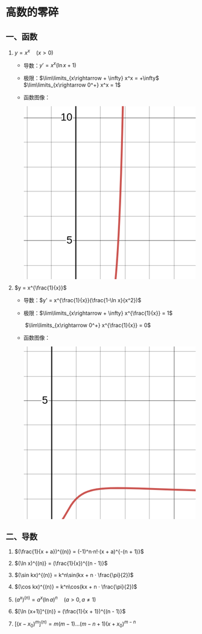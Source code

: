 # 高数的零碎

## 一、函数

1. $y = x^x \quad (x > 0)$

    - 导数：$y' = x^x(\ln x + 1)$
    
    - 极限：$\lim\limits_{x\rightarrow + \infty} x^x = +\infty$
        ​			$\lim\limits_{x\rightarrow 0^+} x^x = 1$
        
    - 函数图像：
    
        <svg version="1.1" xmlns="http://www.w3.org/2000/svg" xmlns:xlink="http://www.w3.org/1999/xlink" width="800" height="800"><defs/><g transform="scale(2,2)"><g id="background-e043cf9c"><rect fill="white" stroke="none" x="0" y="0" width="400" height="400" class="dcg-svg-background"/></g><g id="background-images-e043cf9c"/><g id="graphpaper-e043cf9c"><g id="grid-e043cf9c"><g><path fill="none" stroke="rgb(0,0,0)" class="dcg-svg-minor-gridline" paint-order="fill stroke markers" d=" M 4.5 0 L 4.5 400" stroke-opacity="0.2" stroke-miterlimit="10" stroke-dasharray=""/><path fill="none" stroke="rgb(0,0,0)" class="dcg-svg-minor-gridline" paint-order="fill stroke markers" d=" M 36.5 0 L 36.5 400" stroke-opacity="0.2" stroke-miterlimit="10" stroke-dasharray=""/><path fill="none" stroke="rgb(0,0,0)" class="dcg-svg-minor-gridline" paint-order="fill stroke markers" d=" M 101.5 0 L 101.5 400" stroke-opacity="0.2" stroke-miterlimit="10" stroke-dasharray=""/><path fill="none" stroke="rgb(0,0,0)" class="dcg-svg-minor-gridline" paint-order="fill stroke markers" d=" M 134.5 0 L 134.5 400" stroke-opacity="0.2" stroke-miterlimit="10" stroke-dasharray=""/><path fill="none" stroke="rgb(0,0,0)" class="dcg-svg-minor-gridline" paint-order="fill stroke markers" d=" M 166.5 0 L 166.5 400" stroke-opacity="0.2" stroke-miterlimit="10" stroke-dasharray=""/><path fill="none" stroke="rgb(0,0,0)" class="dcg-svg-minor-gridline" paint-order="fill stroke markers" d=" M 199.5 0 L 199.5 400" stroke-opacity="0.2" stroke-miterlimit="10" stroke-dasharray=""/><path fill="none" stroke="rgb(0,0,0)" class="dcg-svg-minor-gridline" paint-order="fill stroke markers" d=" M 231.5 0 L 231.5 400" stroke-opacity="0.2" stroke-miterlimit="10" stroke-dasharray=""/><path fill="none" stroke="rgb(0,0,0)" class="dcg-svg-minor-gridline" paint-order="fill stroke markers" d=" M 264.5 0 L 264.5 400" stroke-opacity="0.2" stroke-miterlimit="10" stroke-dasharray=""/><path fill="none" stroke="rgb(0,0,0)" class="dcg-svg-minor-gridline" paint-order="fill stroke markers" d=" M 296.5 0 L 296.5 400" stroke-opacity="0.2" stroke-miterlimit="10" stroke-dasharray=""/><path fill="none" stroke="rgb(0,0,0)" class="dcg-svg-minor-gridline" paint-order="fill stroke markers" d=" M 329.5 0 L 329.5 400" stroke-opacity="0.2" stroke-miterlimit="10" stroke-dasharray=""/><path fill="none" stroke="rgb(0,0,0)" class="dcg-svg-minor-gridline" paint-order="fill stroke markers" d=" M 361.5 0 L 361.5 400" stroke-opacity="0.2" stroke-miterlimit="10" stroke-dasharray=""/><path fill="none" stroke="rgb(0,0,0)" class="dcg-svg-minor-gridline" paint-order="fill stroke markers" d=" M 394.5 0 L 394.5 400" stroke-opacity="0.2" stroke-miterlimit="10" stroke-dasharray=""/><path fill="none" stroke="rgb(0,0,0)" class="dcg-svg-minor-gridline" paint-order="fill stroke markers" d=" M 0 372.5 L 400 372.5" stroke-opacity="0.2" stroke-miterlimit="10" stroke-dasharray=""/><path fill="none" stroke="rgb(0,0,0)" class="dcg-svg-minor-gridline" paint-order="fill stroke markers" d=" M 0 307.5 L 400 307.5" stroke-opacity="0.2" stroke-miterlimit="10" stroke-dasharray=""/><path fill="none" stroke="rgb(0,0,0)" class="dcg-svg-minor-gridline" paint-order="fill stroke markers" d=" M 0 275.5 L 400 275.5" stroke-opacity="0.2" stroke-miterlimit="10" stroke-dasharray=""/><path fill="none" stroke="rgb(0,0,0)" class="dcg-svg-minor-gridline" paint-order="fill stroke markers" d=" M 0 242.5 L 400 242.5" stroke-opacity="0.2" stroke-miterlimit="10" stroke-dasharray=""/><path fill="none" stroke="rgb(0,0,0)" class="dcg-svg-minor-gridline" paint-order="fill stroke markers" d=" M 0 210.5 L 400 210.5" stroke-opacity="0.2" stroke-miterlimit="10" stroke-dasharray=""/><path fill="none" stroke="rgb(0,0,0)" class="dcg-svg-minor-gridline" paint-order="fill stroke markers" d=" M 0 177.5 L 400 177.5" stroke-opacity="0.2" stroke-miterlimit="10" stroke-dasharray=""/><path fill="none" stroke="rgb(0,0,0)" class="dcg-svg-minor-gridline" paint-order="fill stroke markers" d=" M 0 145.5 L 400 145.5" stroke-opacity="0.2" stroke-miterlimit="10" stroke-dasharray=""/><path fill="none" stroke="rgb(0,0,0)" class="dcg-svg-minor-gridline" paint-order="fill stroke markers" d=" M 0 112.5 L 400 112.5" stroke-opacity="0.2" stroke-miterlimit="10" stroke-dasharray=""/><path fill="none" stroke="rgb(0,0,0)" class="dcg-svg-minor-gridline" paint-order="fill stroke markers" d=" M 0 80.5 L 400 80.5" stroke-opacity="0.2" stroke-miterlimit="10" stroke-dasharray=""/><path fill="none" stroke="rgb(0,0,0)" class="dcg-svg-minor-gridline" paint-order="fill stroke markers" d=" M 0 47.5 L 400 47.5" stroke-opacity="0.2" stroke-miterlimit="10" stroke-dasharray=""/><path fill="none" stroke="rgb(0,0,0)" class="dcg-svg-minor-gridline" paint-order="fill stroke markers" d=" M 0 15.5 L 400 15.5" stroke-opacity="0.2" stroke-miterlimit="10" stroke-dasharray=""/><path fill="none" stroke="rgb(0,0,0)" class="dcg-svg-major-gridline" paint-order="fill stroke markers" d=" M 231.5 0 L 231.5 400" stroke-opacity="0.2500000000000001" stroke-miterlimit="10" stroke-dasharray=""/><path fill="none" stroke="rgb(0,0,0)" class="dcg-svg-major-gridline" paint-order="fill stroke markers" d=" M 394.5 0 L 394.5 400" stroke-opacity="0.2500000000000001" stroke-miterlimit="10" stroke-dasharray=""/><path fill="none" stroke="rgb(0,0,0)" class="dcg-svg-major-gridline" paint-order="fill stroke markers" d=" M 0 177.5 L 400 177.5" stroke-opacity="0.2500000000000001" stroke-miterlimit="10" stroke-dasharray=""/><path fill="none" stroke="rgb(0,0,0)" class="dcg-svg-major-gridline" paint-order="fill stroke markers" d=" M 0 15.5 L 400 15.5" stroke-opacity="0.2500000000000001" stroke-miterlimit="10" stroke-dasharray=""/></g></g><g id="axis-e043cf9c"><g id="yaxis-e043cf9c"><title>Y axis</title><g><path fill="none" stroke="rgb(0,0,0)" class="dcg-svg-axis-line" paint-order="fill stroke markers" d=" M 69 0 L 69 400" stroke-opacity="0.9" stroke-miterlimit="10" stroke-width="1.5" stroke-dasharray=""/></g></g><g id="xaxis-e043cf9c"><title>X axis</title><g><path fill="none" stroke="rgb(0,0,0)" class="dcg-svg-axis-line" paint-order="fill stroke markers" d=" M 0 340 L 400 340" stroke-opacity="0.9" stroke-miterlimit="10" stroke-width="1.5" stroke-dasharray=""/></g></g><g><g class="dcg-svg-axis-value"><text fill="none" stroke="#ffffff" font-family="Arial" font-size="14px" font-style="normal" font-weight="normal" text-decoration="normal" x="60.53674548828057" y="355.82735460422106" text-anchor="middle" stroke-miterlimit="2" stroke-width="3" stroke-dasharray="">0</text><text fill="#000000" stroke="none" font-family="Arial" font-size="14px" font-style="normal" font-weight="normal" text-decoration="normal" x="60.53674548828057" y="355.82735460422106" text-anchor="middle">0</text></g><g class="dcg-svg-axis-value"><text fill="none" stroke="#ffffff" font-family="Arial" font-size="14px" font-style="normal" font-weight="normal" text-decoration="normal" x="231.8468213906604" y="355.82735460422106" text-anchor="middle" stroke-miterlimit="2" stroke-width="3" stroke-dasharray="">5</text><text fill="#000000" stroke="none" font-family="Arial" font-size="14px" font-style="normal" font-weight="normal" text-decoration="normal" x="231.8468213906604" y="355.82735460422106" text-anchor="middle">5</text></g><g class="dcg-svg-axis-value dcg-svg-offcenter-axis-value"><text fill="none" stroke="#ffffff" font-family="Arial" font-size="14px" font-style="normal" font-weight="normal" text-decoration="normal" x="389.2138671875" y="355.82735460422106" text-anchor="middle" stroke-miterlimit="2" stroke-width="3" stroke-dasharray="">10</text><text fill="#000000" stroke="none" font-family="Arial" font-size="14px" font-style="normal" font-weight="normal" text-decoration="normal" x="389.2138671875" y="355.82735460422106" text-anchor="middle">10</text></g><g class="dcg-svg-axis-value"><text fill="none" stroke="#ffffff" font-family="Arial" font-size="14px" font-style="normal" font-weight="normal" text-decoration="normal" x="60.53674548828057" y="181.41034510809124" text-anchor="middle" stroke-miterlimit="2" stroke-width="3" stroke-dasharray="">5</text><text fill="#000000" stroke="none" font-family="Arial" font-size="14px" font-style="normal" font-weight="normal" text-decoration="normal" x="60.53674548828057" y="181.41034510809124" text-anchor="middle">5</text></g><g class="dcg-svg-axis-value"><text fill="none" stroke="#ffffff" font-family="Arial" font-size="14px" font-style="normal" font-weight="normal" text-decoration="normal" x="56.64367908203057" y="18.99333561196142" text-anchor="middle" stroke-miterlimit="2" stroke-width="3" stroke-dasharray="">10</text><text fill="#000000" stroke="none" font-family="Arial" font-size="14px" font-style="normal" font-weight="normal" text-decoration="normal" x="56.64367908203057" y="18.99333561196142" text-anchor="middle">10</text></g></g></g></g><g id="expressions-e043cf9c"><g id="sketch-e043cf9c"><title>Expression 1</title><path fill="#c74440" stroke="none" paint-order="stroke fill markers" d="" fill-opacity="0.4"/><g><path fill="none" stroke="#c74440" class="dcg-svg-curve" paint-order="fill stroke markers" d=" M 69.42981120999406 307.53595270499534 L 69.42981120999406 307.53595270499534 L 70.5078125 307.6575597257399 L 72.265625 308.1340468550362 L 75.09765625 309.2174942756171 L 81.15234375 311.573740087551 L 84.08203125 312.393686451471 L 86.62109375 312.8387912011396 L 88.96484375 312.9929069342461 L 91.2109375 312.8788843025956 L 93.359375 312.5003379766561 L 95.3125 311.8984911268296 L 97.265625 311.0178963940234 L 99.12109375 309.8857786689373 L 100.87890625 308.50642025562456 L 102.63671875 306.77948287119597 L 104.39453125 304.64401963823093 L 106.15234375 302.0228394581185 L 107.8125 299.0131505019086 L 109.375 295.6114259613121 L 110.83984375 291.82215407440486 L 112.20703125 287.6607194969315 L 113.57421875 282.78111530630486 L 114.94140625 277.0449490345941 L 116.2109375 270.80290038199183 L 117.48046875 263.50753465928096 L 118.75 254.95312986632638 L 119.921875 245.7213774540999 L 121.09375 234.95827542708003 L 122.265625 222.36675123161842 L 123.4375 207.58313177322117 L 124.609375 190.16050595755797 L 125.78125 169.54752305032162 L 126.85546875 147.26919544731982 L 127.9296875 121.09055418425334 L 129.00390625 90.2180573238185 L 130.078125 53.67580333422626 L 131.15234375 10.259315356411662 L 131.47926650104785 -5.5" stroke-linecap="round" stroke-linejoin="round" stroke-miterlimit="10" stroke-width="2.5" stroke-opacity="0.9" stroke-dasharray=""/></g></g></g><g id="labels-e043cf9c"/></g></svg>

2. $y = x^{\frac{1}{x}}$

    - 导数：$y' = x^{\frac{1}{x}}(\frac{1-\ln x}{x^2})$

    - 极限：$\lim\limits_{x\rightarrow + \infty} x^{\frac{1}{x}} = 1$

        ​			$\lim\limits_{x\rightarrow 0^+} x^{\frac{1}{x}} = 0$

    - 函数图像：

        <svg version="1.1" xmlns="http://www.w3.org/2000/svg" xmlns:xlink="http://www.w3.org/1999/xlink" width="800" height="800"><defs/><g transform="scale(2,2)"><g id="background-4068f22f"><rect fill="white" stroke="none" x="0" y="0" width="400" height="400" class="dcg-svg-background"/></g><g id="background-images-4068f22f"/><g id="graphpaper-4068f22f"><g id="grid-4068f22f"><g><path fill="none" stroke="rgb(0,0,0)" class="dcg-svg-minor-gridline" paint-order="fill stroke markers" d=" M 4.5 0 L 4.5 400" stroke-opacity="0.2" stroke-miterlimit="10" stroke-dasharray=""/><path fill="none" stroke="rgb(0,0,0)" class="dcg-svg-minor-gridline" paint-order="fill stroke markers" d=" M 69.5 0 L 69.5 400" stroke-opacity="0.2" stroke-miterlimit="10" stroke-dasharray=""/><path fill="none" stroke="rgb(0,0,0)" class="dcg-svg-minor-gridline" paint-order="fill stroke markers" d=" M 101.5 0 L 101.5 400" stroke-opacity="0.2" stroke-miterlimit="10" stroke-dasharray=""/><path fill="none" stroke="rgb(0,0,0)" class="dcg-svg-minor-gridline" paint-order="fill stroke markers" d=" M 134.5 0 L 134.5 400" stroke-opacity="0.2" stroke-miterlimit="10" stroke-dasharray=""/><path fill="none" stroke="rgb(0,0,0)" class="dcg-svg-minor-gridline" paint-order="fill stroke markers" d=" M 166.5 0 L 166.5 400" stroke-opacity="0.2" stroke-miterlimit="10" stroke-dasharray=""/><path fill="none" stroke="rgb(0,0,0)" class="dcg-svg-minor-gridline" paint-order="fill stroke markers" d=" M 199.5 0 L 199.5 400" stroke-opacity="0.2" stroke-miterlimit="10" stroke-dasharray=""/><path fill="none" stroke="rgb(0,0,0)" class="dcg-svg-minor-gridline" paint-order="fill stroke markers" d=" M 231.5 0 L 231.5 400" stroke-opacity="0.2" stroke-miterlimit="10" stroke-dasharray=""/><path fill="none" stroke="rgb(0,0,0)" class="dcg-svg-minor-gridline" paint-order="fill stroke markers" d=" M 264.5 0 L 264.5 400" stroke-opacity="0.2" stroke-miterlimit="10" stroke-dasharray=""/><path fill="none" stroke="rgb(0,0,0)" class="dcg-svg-minor-gridline" paint-order="fill stroke markers" d=" M 296.5 0 L 296.5 400" stroke-opacity="0.2" stroke-miterlimit="10" stroke-dasharray=""/><path fill="none" stroke="rgb(0,0,0)" class="dcg-svg-minor-gridline" paint-order="fill stroke markers" d=" M 329.5 0 L 329.5 400" stroke-opacity="0.2" stroke-miterlimit="10" stroke-dasharray=""/><path fill="none" stroke="rgb(0,0,0)" class="dcg-svg-minor-gridline" paint-order="fill stroke markers" d=" M 361.5 0 L 361.5 400" stroke-opacity="0.2" stroke-miterlimit="10" stroke-dasharray=""/><path fill="none" stroke="rgb(0,0,0)" class="dcg-svg-minor-gridline" paint-order="fill stroke markers" d=" M 394.5 0 L 394.5 400" stroke-opacity="0.2" stroke-miterlimit="10" stroke-dasharray=""/><path fill="none" stroke="rgb(0,0,0)" class="dcg-svg-minor-gridline" paint-order="fill stroke markers" d=" M 0 396.5 L 400 396.5" stroke-opacity="0.2" stroke-miterlimit="10" stroke-dasharray=""/><path fill="none" stroke="rgb(0,0,0)" class="dcg-svg-minor-gridline" paint-order="fill stroke markers" d=" M 0 363.5 L 400 363.5" stroke-opacity="0.2" stroke-miterlimit="10" stroke-dasharray=""/><path fill="none" stroke="rgb(0,0,0)" class="dcg-svg-minor-gridline" paint-order="fill stroke markers" d=" M 0 331.5 L 400 331.5" stroke-opacity="0.2" stroke-miterlimit="10" stroke-dasharray=""/><path fill="none" stroke="rgb(0,0,0)" class="dcg-svg-minor-gridline" paint-order="fill stroke markers" d=" M 0 298.5 L 400 298.5" stroke-opacity="0.2" stroke-miterlimit="10" stroke-dasharray=""/><path fill="none" stroke="rgb(0,0,0)" class="dcg-svg-minor-gridline" paint-order="fill stroke markers" d=" M 0 266.5 L 400 266.5" stroke-opacity="0.2" stroke-miterlimit="10" stroke-dasharray=""/><path fill="none" stroke="rgb(0,0,0)" class="dcg-svg-minor-gridline" paint-order="fill stroke markers" d=" M 0 201.5 L 400 201.5" stroke-opacity="0.2" stroke-miterlimit="10" stroke-dasharray=""/><path fill="none" stroke="rgb(0,0,0)" class="dcg-svg-minor-gridline" paint-order="fill stroke markers" d=" M 0 168.5 L 400 168.5" stroke-opacity="0.2" stroke-miterlimit="10" stroke-dasharray=""/><path fill="none" stroke="rgb(0,0,0)" class="dcg-svg-minor-gridline" paint-order="fill stroke markers" d=" M 0 136.5 L 400 136.5" stroke-opacity="0.2" stroke-miterlimit="10" stroke-dasharray=""/><path fill="none" stroke="rgb(0,0,0)" class="dcg-svg-minor-gridline" paint-order="fill stroke markers" d=" M 0 103.5 L 400 103.5" stroke-opacity="0.2" stroke-miterlimit="10" stroke-dasharray=""/><path fill="none" stroke="rgb(0,0,0)" class="dcg-svg-minor-gridline" paint-order="fill stroke markers" d=" M 0 71.5 L 400 71.5" stroke-opacity="0.2" stroke-miterlimit="10" stroke-dasharray=""/><path fill="none" stroke="rgb(0,0,0)" class="dcg-svg-minor-gridline" paint-order="fill stroke markers" d=" M 0 39.5 L 400 39.5" stroke-opacity="0.2" stroke-miterlimit="10" stroke-dasharray=""/><path fill="none" stroke="rgb(0,0,0)" class="dcg-svg-minor-gridline" paint-order="fill stroke markers" d=" M 0 6.5 L 400 6.5" stroke-opacity="0.2" stroke-miterlimit="10" stroke-dasharray=""/><path fill="none" stroke="rgb(0,0,0)" class="dcg-svg-major-gridline" paint-order="fill stroke markers" d=" M 199.5 0 L 199.5 400" stroke-opacity="0.2500000000000001" stroke-miterlimit="10" stroke-dasharray=""/><path fill="none" stroke="rgb(0,0,0)" class="dcg-svg-major-gridline" paint-order="fill stroke markers" d=" M 361.5 0 L 361.5 400" stroke-opacity="0.2500000000000001" stroke-miterlimit="10" stroke-dasharray=""/><path fill="none" stroke="rgb(0,0,0)" class="dcg-svg-major-gridline" paint-order="fill stroke markers" d=" M 0 396.5 L 400 396.5" stroke-opacity="0.2500000000000001" stroke-miterlimit="10" stroke-dasharray=""/><path fill="none" stroke="rgb(0,0,0)" class="dcg-svg-major-gridline" paint-order="fill stroke markers" d=" M 0 71.5 L 400 71.5" stroke-opacity="0.2500000000000001" stroke-miterlimit="10" stroke-dasharray=""/></g></g><g id="axis-4068f22f"><g id="yaxis-4068f22f"><title>Y axis</title><g><path fill="none" stroke="rgb(0,0,0)" class="dcg-svg-axis-line" paint-order="fill stroke markers" d=" M 37 0 L 37 400" stroke-opacity="0.9" stroke-miterlimit="10" stroke-width="1.5" stroke-dasharray=""/></g></g><g id="xaxis-4068f22f"><title>X axis</title><g><path fill="none" stroke="rgb(0,0,0)" class="dcg-svg-axis-line" paint-order="fill stroke markers" d=" M 0 234 L 400 234" stroke-opacity="0.9" stroke-miterlimit="10" stroke-width="1.5" stroke-dasharray=""/></g></g><g><g class="dcg-svg-axis-value"><text fill="none" stroke="#ffffff" font-family="Arial" font-size="14px" font-style="normal" font-weight="normal" text-decoration="normal" x="27.973720278196865" y="249.73491762942993" text-anchor="middle" stroke-miterlimit="2" stroke-width="3" stroke-dasharray="">0</text><text fill="#000000" stroke="none" font-family="Arial" font-size="14px" font-style="normal" font-weight="normal" text-decoration="normal" x="27.973720278196865" y="249.73491762942993" text-anchor="middle">0</text></g><g class="dcg-svg-axis-value"><text fill="none" stroke="#ffffff" font-family="Arial" font-size="14px" font-style="normal" font-weight="normal" text-decoration="normal" x="199.2837961805767" y="249.73491762942993" text-anchor="middle" stroke-miterlimit="2" stroke-width="3" stroke-dasharray="">5</text><text fill="#000000" stroke="none" font-family="Arial" font-size="14px" font-style="normal" font-weight="normal" text-decoration="normal" x="199.2837961805767" y="249.73491762942993" text-anchor="middle">5</text></g><g class="dcg-svg-axis-value"><text fill="none" stroke="#ffffff" font-family="Arial" font-size="14px" font-style="normal" font-weight="normal" text-decoration="normal" x="361.7008056767065" y="249.73491762942993" text-anchor="middle" stroke-miterlimit="2" stroke-width="3" stroke-dasharray="">10</text><text fill="#000000" stroke="none" font-family="Arial" font-size="14px" font-style="normal" font-weight="normal" text-decoration="normal" x="361.7008056767065" y="249.73491762942993" text-anchor="middle">10</text></g><g class="dcg-svg-axis-value dcg-svg-offcenter-axis-value"><text fill="none" stroke="#ffffff" font-family="Arial" font-size="14px" font-style="normal" font-weight="normal" text-decoration="normal" x="25.642665590696865" y="393.808" text-anchor="middle" stroke-miterlimit="2" stroke-width="3" stroke-dasharray="">-5</text><text fill="#000000" stroke="none" font-family="Arial" font-size="14px" font-style="normal" font-weight="normal" text-decoration="normal" x="25.642665590696865" y="393.808" text-anchor="middle">-5</text></g><g class="dcg-svg-axis-value"><text fill="none" stroke="#ffffff" font-family="Arial" font-size="14px" font-style="normal" font-weight="normal" text-decoration="normal" x="27.973720278196865" y="75.31790813330012" text-anchor="middle" stroke-miterlimit="2" stroke-width="3" stroke-dasharray="">5</text><text fill="#000000" stroke="none" font-family="Arial" font-size="14px" font-style="normal" font-weight="normal" text-decoration="normal" x="27.973720278196865" y="75.31790813330012" text-anchor="middle">5</text></g></g></g></g><g id="expressions-4068f22f"><g id="sketch-4068f22f"><title>Expression 1</title><path fill="#c74440" stroke="none" paint-order="stroke fill markers" d="" fill-opacity="0.4"/><g><path fill="none" stroke="#c74440" class="dcg-svg-curve" paint-order="fill stroke markers" d=" M 36.866786684446865 233.92691762942994 L 36.866786684446865 233.92691762942994 L 44.921875 233.80955754935687 L 46.19140625 233.50673767922572 L 47.36328125 232.94210624493743 L 48.53515625 232.0484521064154 L 49.8046875 230.70671776533638 L 51.3671875 228.5939314409261 L 53.41796875 225.27828316335834 L 62.6953125 209.57983687279648 L 65.4296875 205.8638487418479 L 68.06640625 202.77902154242022 L 70.703125 200.1457423239862 L 73.33984375 197.91312448061345 L 76.07421875 195.96433422797338 L 78.90625 194.28093001280342 L 81.93359375 192.79741177715542 L 85.15625 191.51469571658336 L 88.671875 190.39903381236292 L 92.578125 189.43680696469974 L 96.97265625 188.6271421093503 L 102.05078125 187.9650875495808 L 108.0078125 187.4628881633048 L 115.13671875 187.13502387850477 L 124.0234375 187.00066740109773 L 135.7421875 187.10156643847074 L 152.9296875 187.534956644221 L 191.89453125 188.8575485983081 L 240.33203125 190.38817329026637 L 286.03515625 191.56120007952214 L 337.59765625 192.61649409794308 L 398.33984375000006 193.59058087465445 L 400 193.6139690395961" stroke-linecap="round" stroke-linejoin="round" stroke-miterlimit="10" stroke-width="2.5" stroke-opacity="0.9" stroke-dasharray=""/></g></g></g><g id="labels-4068f22f"/></g></svg>

## 二、导数

1. $(\frac{1}{x + a})^{(n)} = (-1)^n·n!·(x + a)^{-(n + 1)}$

2. $(\ln x)^{(n)} = (\frac{1}{x})^{(n - 1)}$

3. $(\sin kx)^{(n)} = k^n\sin(kx + n · \frac{\pi}{2})$

4. $(\cos kx)^{(n)} = k^n\cos(kx + n · \frac{\pi}{2})$

5. $(a^x)^{(n)} = a^x(\ln a)^n \quad (a > 0, a \neq 1)$
6. $[\ln (x+1)]^{(n)} = (\frac{1}{x + 1})^{(n - 1)}$
7. $[(x - x_0)^m]^{(n)} = m(m-1)...(m - n + 1)(x + x_0)^{m - n}$
